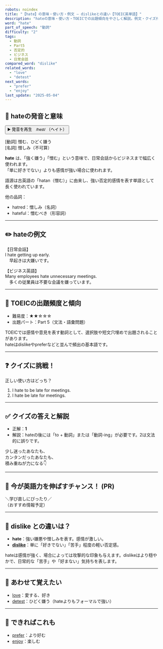 ```yaml
---
robots: noindex
title: "【hate】の意味・使い方・例文 ― dislikeとの違い【TOEIC英単語】"
description: "hateの意味・使い方・TOEICでの出題傾向をやさしく解説。例文・クイズ付きでdislikeとの違いもわかりやすく学べます。"
word: "hate"
part_of_speech: "動詞"
difficulty: "2"
tags:
  - 動詞
  - Part5
  - 否定的
  - ビジネス
  - 日常会話
compared_word: "dislike"
related_words:
  - "love"
  - "detest"
next_words:
  - "prefer"
  - "enjoy"
last_update: "2025-05-04"
---
```


## 🔰 hateの発音と意味

<button class="play-audio" onclick="playTTS('hate')">
  <span class="play-audio-main">
    ▶️ 発音を再生　/heɪt/
  </span>
  <span class="play-audio-sub">
    （ヘイト）
  </span>
</button>

[動詞] 憎む、ひどく嫌う  
[名詞] 憎しみ（不可算）

**hate** は、「強く嫌う」「憎む」という意味で、日常会話からビジネスまで幅広く使われます。  
「単に好きでない」よりも感情が強い場合に使われます。

語源は古英語の「hatan（憎む）」に由来し、強い否定的感情を表す単語として長く使われています。

他の品詞：  
- hatred：憎しみ（名詞）
- hateful：憎むべき（形容詞）

---

## ✏️ hateの例文

【日常会話】  
I hate getting up early.  
　早起きは大嫌いです。

【ビジネス英語】  
Many employees hate unnecessary meetings.  
　多くの従業員は不要な会議を嫌っています。

---

## 🎯 TOEICの出題頻度と傾向

- 難易度：★★☆☆☆
- 出題パート：Part 5（文法・語彙問題）

TOEICでは感情や意見を表す動詞として、選択肢や短文穴埋めで出題されることがあります。  
hateはdislikeやpreferなどと並んで頻出の基本語です。

---

## ❓ クイズに挑戦！

正しい使い方はどっち？

1. I hate to be late for meetings.  
2. I hate be late for meetings.

---

## ✅ クイズの答えと解説

- 正解：**1**
- 解説：hateの後には「to + 動詞」または「動詞-ing」が必要です。2は文法的に誤りです。

少し迷ったあなたも、  
カンタンだったあなたも、  
積み重ねが力になる👇️

---

## 🚀 今が英語力を伸ばすチャンス！ (PR)

<div class="info-center">
＼学び直しにぴったり／<br>  
（おすすめ情報予定）
</div>

---

## 🤔  dislike との違いは？

- **hate**：強い嫌悪や憎しみを表す。感情が激しい。
- **[dislike](/word/dislike)**：単に「好きでない」「苦手」程度の軽い否定感。

hateは感情が強く、場合によっては攻撃的な印象も与えます。dislikeはより穏やかで、日常的な「苦手」や「好まない」気持ちを表します。

---

## 🧩 あわせて覚えたい

- [love](/word/love)：愛する、好き
- [detest](/word/detest)：ひどく嫌う（hateよりもフォーマルで強い）

---

## 📖 できればこれも

- [prefer](/word/prefer)：より好む
- [enjoy](/word/enjoy)：楽しむ

<!-- cvid: aid47_bid41 -->
